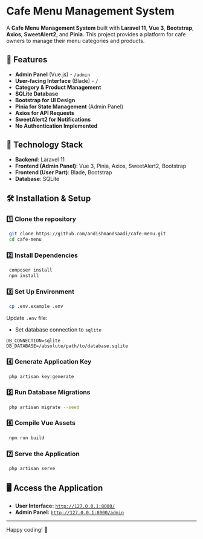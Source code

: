 # Cafe Menu Management System

A **Cafe Menu Management System** built with **Laravel 11**, **Vue 3**, **Bootstrap**, **Axios**, **SweetAlert2**, and **Pinia**. This project provides a platform for cafe owners to manage their menu categories and products.

## 🚀 Features
- **Admin Panel** (Vue.js) - `/admin`
- **User-facing Interface** (Blade) - `/`
- **Category & Product Management**
- **SQLite Database**
- **Bootstrap for UI Design**
- **Pinia for State Management** (Admin Panel)
- **Axios for API Requests**
- **SweetAlert2 for Notifications**
- **No Authentication Implemented**

## 📌 Technology Stack
- **Backend**: Laravel 11
- **Frontend (Admin Panel)**: Vue 3, Pinia, Axios, SweetAlert2, Bootstrap
- **Frontend (User Part)**: Blade, Bootstrap
- **Database**: SQLite

## 🛠️ Installation & Setup
### 1️⃣ Clone the repository
```sh
 git clone https://github.com/andishmandsaadi/cafe-menu.git
 cd cafe-menu
```

### 2️⃣ Install Dependencies
```sh
 composer install
 npm install
```

### 3️⃣ Set Up Environment
```sh
 cp .env.example .env
```
Update `.env` file:
- Set database connection to `sqlite`
```env
DB_CONNECTION=sqlite
DB_DATABASE=/absolute/path/to/database.sqlite
```

### 4️⃣ Generate Application Key
```sh
 php artisan key:generate
```

### 5️⃣ Run Database Migrations
```sh
 php artisan migrate --seed
```

### 6️⃣ Compile Vue Assets
```sh
 npm run build
```

### 7️⃣ Serve the Application
```sh
 php artisan serve
```

## 🖥️ Access the Application
- **User Interface:** [`http://127.0.0.1:8000/`](http://127.0.0.1:8000/)
- **Admin Panel:** [`http://127.0.0.1:8000/admin`](http://127.0.0.1:8000/admin)

---

Happy coding! 🎉

